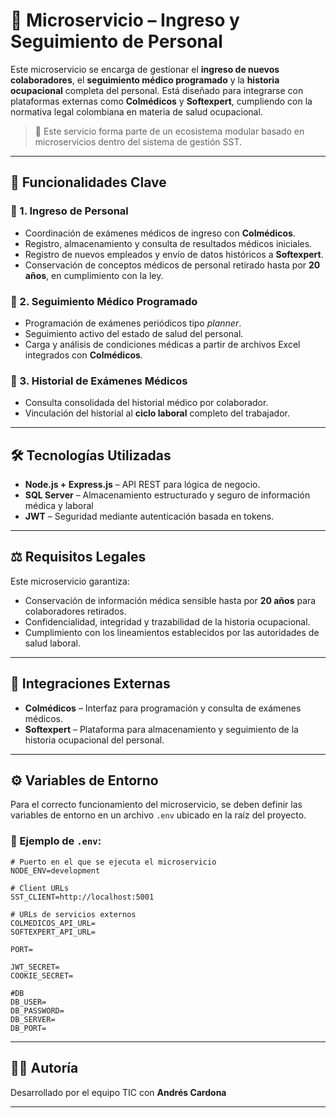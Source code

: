 # 🏥 Microservicio – Ingreso y Seguimiento de Personal

Este microservicio se encarga de gestionar el **ingreso de nuevos colaboradores**, el **seguimiento médico programado** y la **historia ocupacional** completa del personal. Está diseñado para integrarse con plataformas externas como **Colmédicos** y **Softexpert**, cumpliendo con la normativa legal colombiana en materia de salud ocupacional.

> 📁 Este servicio forma parte de un ecosistema modular basado en microservicios dentro del sistema de gestión SST.

---

## 🚀 Funcionalidades Clave

### 🔹 1. Ingreso de Personal

* Coordinación de exámenes médicos de ingreso con **Colmédicos**.
* Registro, almacenamiento y consulta de resultados médicos iniciales.
* Registro de nuevos empleados y envío de datos históricos a **Softexpert**.
* Conservación de conceptos médicos de personal retirado hasta por **20 años**, en cumplimiento con la ley.

### 🔹 2. Seguimiento Médico Programado

* Programación de exámenes periódicos tipo *planner*.
* Seguimiento activo del estado de salud del personal.
* Carga y análisis de condiciones médicas a partir de archivos Excel integrados con **Colmédicos**.

### 🔹 3. Historial de Exámenes Médicos

* Consulta consolidada del historial médico por colaborador.
* Vinculación del historial al **ciclo laboral** completo del trabajador.

---

## 🛠️ Tecnologías Utilizadas

* **Node.js + Express.js** – API REST para lógica de negocio.
* **SQL Server** – Almacenamiento estructurado y seguro de información médica y laboral
* **JWT** – Seguridad mediante autenticación basada en tokens.

---

## ⚖️ Requisitos Legales

Este microservicio garantiza:

* Conservación de información médica sensible hasta por **20 años** para colaboradores retirados.
* Confidencialidad, integridad y trazabilidad de la historia ocupacional.
* Cumplimiento con los lineamientos establecidos por las autoridades de salud laboral.

---

## 🔗 Integraciones Externas

* **Colmédicos** – Interfaz para programación y consulta de exámenes médicos.
* **Softexpert** – Plataforma para almacenamiento y seguimiento de la historia ocupacional del personal.

---

## ⚙️ Variables de Entorno

Para el correcto funcionamiento del microservicio, se deben definir las variables de entorno en un archivo `.env` ubicado en la raíz del proyecto.

### 📄 Ejemplo de `.env`:

```env
# Puerto en el que se ejecuta el microservicio
NODE_ENV=development

# Client URLs
SST_CLIENT=http://localhost:5001

# URLs de servicios externos
COLMEDICOS_API_URL=
SOFTEXPERT_API_URL=

PORT=

JWT_SECRET=
COOKIE_SECRET=

#DB
DB_USER=
DB_PASSWORD=
DB_SERVER=
DB_PORT=
```

---

## 👨‍💻 Autoría

Desarrollado por el equipo TIC con **Andrés Cardona**

---
